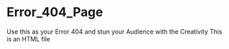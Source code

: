 # Error_404_Page
Use this as your Error 404 and stun your Audience with the Creativity
This is an HTML file
